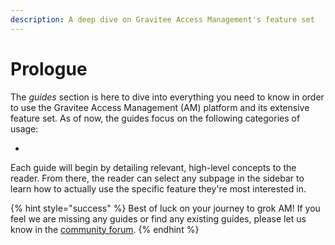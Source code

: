 ```yaml
---
description: A deep dive on Gravitee Access Management's feature set
---
```


# Prologue

The _guides_ section is here to dive into everything you need to know in order to use the Gravitee Access Management (AM) platform and its extensive feature set. As of now, the guides focus on the following categories of usage:

*

Each guide will begin by detailing relevant, high-level concepts to the reader. From there, the reader can select any subpage in the sidebar to learn how to actually use the specific feature they're most interested in.

{% hint style="success" %}
Best of luck on your journey to grok AM! If you feel we are missing any guides or find any existing guides, please let us know in the [community forum](broken-reference).
{% endhint %}
